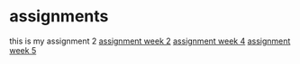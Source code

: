 # assignments
this is my assignment 2
[assignment week 2](https://github.com/YKiffen/assignments/blob/master/Assignment_week_2%25281%2529.ipynb)
[assignment week 4]()
[assignment week 5]()

